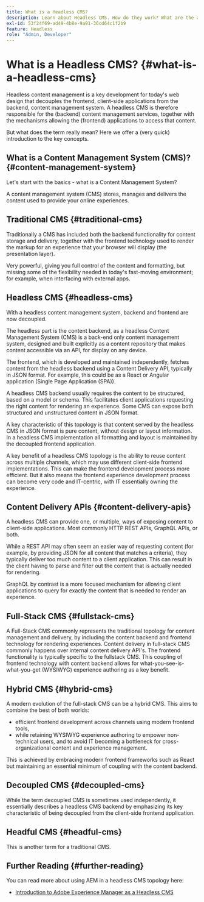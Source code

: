 ```yaml
---
title: What is a Headless CMS?
description: Learn about Headless CMS. How do they work? What are the alternatives and differences? Why would you want to use a Headless CMS?
exl-id: 53f24f69-ad49-4b8e-9a91-36cd64c1f2b9
feature: Headless
role: "Admin, Developer"
---
```

# What is a Headless CMS? {#what-is-a-headless-cms}

Headless content management is a key development for today's web design that decouples the frontend, client-side applications from the backend, content management system. A headless CMS is therefore responsible for the (backend) content management services, together with the mechanisms allowing the (frontend) applications to access that content.

But what does the term really mean? Here we offer a (very quick) introduction to the key concepts.

## What is a Content Management System (CMS)? {#content-management-system}

Let's start with the basics - what is a Content Management System?

A content management system (CMS) stores, manages and delivers the content used to provide your online experiences. 

## Traditional CMS {#traditional-cms}

Traditionally a CMS has included both the backend functionality for content storage and delivery, together with the frontend technology used to render the markup for an experience that your browser will display (the presentation layer). 

Very powerful, giving you full control of the content and formatting, but missing some of the flexibility needed in today's fast-moving environment; for example, when interfacing with external apps.

## Headless CMS {#headless-cms}

With a headless content management system, backend and frontend are now decoupled. 

The headless part is the content backend, as a headless Content Management System (CMS) is a back-end only content management system, designed and built explicitly as a content repository that makes content accessible via an API, for display on any device.

The frontend, which is developed and maintained independently, fetches content from the headless backend using a Content Delivery API, typically in JSON format. For example, this could be as a React or Angular application (Single Page Application (SPA)).

A headless CMS backend usually requires the content to be structured, based on a model or schema. This facilitates client applications requesting the right content for rendering an experience. Some CMS can expose both structured and unstructured content in JSON format. 

A key characteristic of this topology is that content served by the headless CMS in JSON format is pure content, without design or layout information. In a headless CMS implementation all formatting and layout is maintained by the decoupled frontend application. 

A key benefit of a headless CMS topology is the ability to reuse content across multiple channels, which may use different client-side frontend implementations. This can make the frontend development process more efficient. But it also means the frontend experience development process can become very code and IT-centric, with IT essentially owning the experience. 

## Content Delivery APIs {#content-delivery-apis}

A headless CMS can provide one, or multiple, ways of exposing content to client-side applications. Most commonly HTTP REST APIs, GraphQL APIs, or both.

While a REST API may often seem an easier way of requesting content (for example, by providing JSON for all content that matches a criteria), they typically deliver too much content to a client application. This can result in the client having to parse and filter out the content that is actually needed for rendering. 

GraphQL by contrast is a more focused mechanism for allowing client applications to query for exactly the content that is needed to render an experience. 

## Full-Stack CMS {#fullstack-cms}

A Full-Stack CMS commonly represents the traditional topology for content management and delivery, by including the content backend and frontend technology for rendering experiences. Content delivery in full-stack CMS commonly happens over internal content delivery API's. The frontend functionality is typically specific to the fullstack CMS. This coupling of frontend technology with content backend allows for what-you-see-is-what-you-get (WYSIWYG) experience authoring as a key benefit. 

## Hybrid CMS {#hybrid-cms}

A modern evolution of the full-stack CMS can be a hybrid CMS. This aims to combine the best of both worlds:

* efficient frontend development across channels using modern frontend tools, 
* while retaining WYSIWYG experience authoring to empower non-technical users, and to avoid IT becoming a bottleneck for cross-organizational content and experience management. 

This is achieved by embracing modern frontend frameworks such as React but maintaining an essential minimum of coupling with the content backend. 

## Decoupled CMS {#decoupled-cms}

While the term decoupled CMS is sometimes used independently, it essentially describes a headless CMS backend by emphasizing its key characteristic of being decoupled from the client-side frontend application. 

## Headful CMS {#headful-cms}

This is another term for a traditional CMS.

## Further Reading {#further-reading}

You can read more about using AEM in a headless CMS topology here: 

* [Introduction to Adobe Experience Manager as a Headless CMS](/help/headless/introduction.md)
